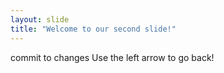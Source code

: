 ```yaml
---
layout: slide
title: "Welcome to our second slide!"
---
```

commit to changes
Use the left arrow to go back!
